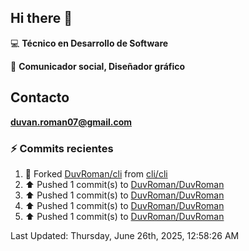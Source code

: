 ## Hi there 👋

:computer: **Técnico en Desarrollo de Software**

:pencil: **Comunicador social, Diseñador gráfico**

## Contacto

**<duvan.roman07@gmail.com>**

### :zap: Commits recientes
<!--RECENT_ACTIVITY:start-->
1. 🔱 Forked [DuvRoman/cli](https://github.com/DuvRoman/cli) from [cli/cli](https://github.com/cli/cli)<br>
2. ⬆️ Pushed 1 commit(s) to [DuvRoman/DuvRoman](https://github.com/DuvRoman/DuvRoman)<br>
3. ⬆️ Pushed 1 commit(s) to [DuvRoman/DuvRoman](https://github.com/DuvRoman/DuvRoman)<br>
4. ⬆️ Pushed 1 commit(s) to [DuvRoman/DuvRoman](https://github.com/DuvRoman/DuvRoman)<br>
5. ⬆️ Pushed 1 commit(s) to [DuvRoman/DuvRoman](https://github.com/DuvRoman/DuvRoman)<br>
<!--RECENT_ACTIVITY:end-->
<!--RECENT_ACTIVITY:last_update-->
Last Updated: Thursday, June 26th, 2025, 12:58:26 AM
<!--RECENT_ACTIVITY:last_update_end-->
